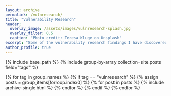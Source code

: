 ```yaml
---
layout: archive
permalink: /vulnresearch/
title: "Vulnerability Research"
header:
  overlay_image: /assets/images/vulnresearch-splash.jpg
  overlay_filter: 0.5
  caption: "Photo credit: Teresa Kluge on Unsplash"
excerpt: "Some of the vulnerability research findings I have discovered."
author_profile: true
---
```


{% include base_path %}
{% include group-by-array collection=site.posts field="tags" %}

{% for tag in group_names %}
  {% if tag == "vulnresearch" %}
    {% assign posts = group_items[forloop.index0] %}
    {% for post in posts %}
      {% include archive-single.html %}
    {% endfor %}
  {% endif %}
{% endfor %}
